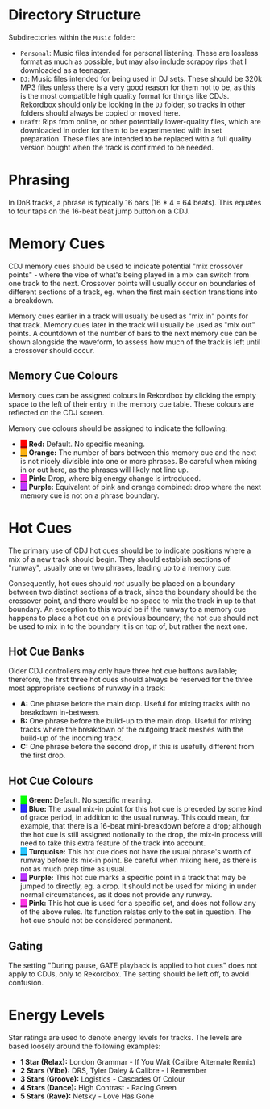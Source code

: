 # Directory Structure

Subdirectories within the `Music` folder:

* `Personal`: Music files intended for personal listening. These are lossless format as much as possible, but may also include scrappy rips that I downloaded as a teenager.
* `DJ`: Music files intended for being used in DJ sets. These should be 320k MP3 files unless there is a very good reason for them not to be, as this is the most compatible high quality format for things like CDJs. Rekordbox should only be looking in the `DJ` folder, so tracks in other folders should always be copied or moved here.
* `Draft`: Rips from online, or other potentially lower-quality files, which are downloaded in order for them to be experimented with in set preparation. These files are intended to be replaced with a full quality version bought when the track is confirmed to be needed.

# Phrasing

In DnB tracks, a phrase is typically 16 bars (16 * 4 = 64 beats). This equates to four taps on the 16-beat beat jump button on a CDJ.

# Memory Cues

CDJ memory cues should be used to indicate potential "mix crossover points" - where the vibe of what's being played in a mix can switch from one track to the next. Crossover points will usually occur on boundaries of different sections of a track, eg. when the first main section transitions into a breakdown.

Memory cues earlier in a track will usually be used as "mix in" points for that track. Memory cues later in the track will usually be used as "mix out" points. A countdown of the number of bars to the next memory cue can be shown alongside the waveform, to assess how much of the track is left until a crossover should occur.

## Memory Cue Colours

Memory cues can be assigned colours in Rekordbox by clicking the empty space to the left of their entry in the memory cue table. These colours are reflected on the CDJ screen.

Memory cue colours should be assigned to indicate the following:

* <span style="background-color: #ff0000">__</span> **Red:** Default. No specific meaning.
* <span style="background-color: #fcb10f">__</span> **Orange:** The number of bars between this memory cue and the next is not nicely divisible into one or more phrases. Be careful when mixing in or out here, as the phrases will likely not line up.
* <span style="background-color: #ff32e3">__</span> **Pink:** Drop, where big energy change is introduced.
* <span style="background-color: #bc38ff">__</span> **Purple:** Equivalent of pink and orange combined: drop where the next memory cue is not on a phrase boundary.

# Hot Cues

The primary use of CDJ hot cues should be to indicate positions where a mix of a new track should begin. They should establish sections of "runway", usually one or two phrases, leading up to a memory cue.

Consequently, hot cues should *not* usually be placed on a boundary between two distinct sections of a track, since the boundary should be the crossover point, and there would be no space to mix the track in up to that boundary. An exception to this would be if the runway to a memory cue happens to place a hot cue on a previous boundary; the hot cue should not be used to mix in to the boundary it is on top of, but rather the next one.

## Hot Cue Banks

Older CDJ controllers may only have three hot cue buttons available; therefore, the first three hot cues should always be reserved for the three most appropriate sections of runway in a track:

* **A:** One phrase before the main drop. Useful for mixing tracks with no breakdown in-between.
* **B:** One phrase before the build-up to the main drop. Useful for mixing tracks where the breakdown of the outgoing track meshes with the build-up of the incoming track.
* **C:** One phrase before the second drop, if this is usefully different from the first drop.

## Hot Cue Colours

* <span style="background-color: #00ff00">__</span> **Green:** Default. No specific meaning.
* <span style="background-color: #2b32ff">__</span> **Blue:** The usual mix-in point for this hot cue is preceded by some kind of grace period, in addition to the usual runway. This could mean, for example, that there is a 16-beat mini-breakdown before a drop; although the hot cue is still assigned notionally to the drop, the mix-in process will need to take this extra feature of the track into account.
* <span style="background-color: #26c5ff">__</span> **Turquoise:** This hot cue does not have the usual phrase's worth of runway before its mix-in point. Be careful when mixing here, as there is not as much prep time as usual.
* <span style="background-color: #bc38ff">__</span> **Purple:** This hot cue marks a specific point in a track that may be jumped to directly, eg. a drop. It should not be used for mixing in under normal circumstances, as it does not provide any runway.
* <span style="background-color: #ff32e3">__</span> **Pink:** This hot cue is used for a specific set, and does not follow any of the above rules. Its function relates only to the set in question. The hot cue should not be considered permanent.

## Gating

The setting "During pause, GATE playback is applied to hot cues" does not apply to CDJs, only to Rekordbox. The setting should be left off, to avoid confusion.

# Energy Levels

Star ratings are used to denote energy levels for tracks. The levels are based loosely around the following examples:

* **1 Star (Relax):** London Grammar - If You Wait (Calibre Alternate Remix)
* **2 Stars (Vibe):** DRS, Tyler Daley & Calibre - I Remember
* **3 Stars (Groove):** Logistics - Cascades Of Colour
* **4 Stars (Dance):** High Contrast - Racing Green
* **5 Stars (Rave):** Netsky - Love Has Gone
